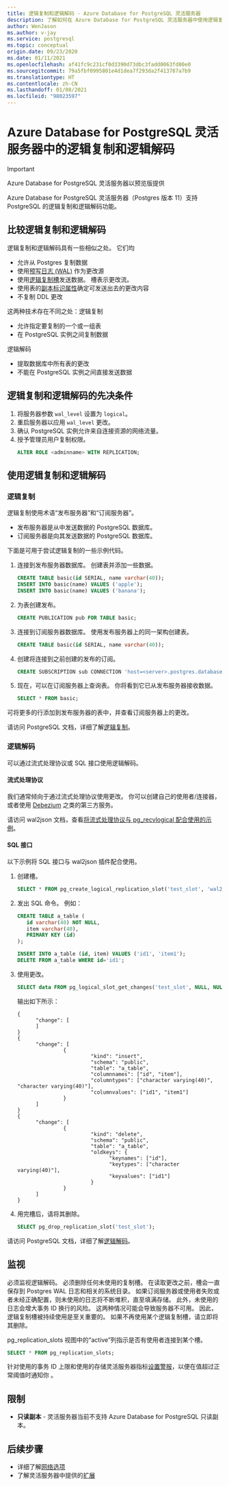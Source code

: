 ```yaml
---
title: 逻辑复制和逻辑解码 - Azure Database for PostgreSQL 灵活服务器
description: 了解如何在 Azure Database for PostgreSQL 灵活服务器中使用逻辑复制和逻辑解码
author: WenJason
ms.author: v-jay
ms.service: postgresql
ms.topic: conceptual
origin.date: 09/23/2020
ms.date: 01/11/2021
ms.openlocfilehash: af41fc9c231cf0d3390d73dbc3fadd0063fd80e0
ms.sourcegitcommit: 79a5fbf0995801e4d1dea7f293da2f413787a7b9
ms.translationtype: HT
ms.contentlocale: zh-CN
ms.lasthandoff: 01/08/2021
ms.locfileid: "98023597"
---
```

# <a name="logical-replication-and-logical-decoding-in-azure-database-for-postgresql---flexible-server"></a>Azure Database for PostgreSQL 灵活服务器中的逻辑复制和逻辑解码

> [!IMPORTANT]
> Azure Database for PostgreSQL 灵活服务器以预览版提供

Azure Database for PostgreSQL 灵活服务器（Postgres 版本 11）支持 PostgreSQL 的逻辑复制和逻辑解码功能。

## <a name="comparing-logical-replication-and-logical-decoding"></a>比较逻辑复制和逻辑解码
逻辑复制和逻辑解码具有一些相似之处。 它们均
* 允许从 Postgres 复制数据
* 使用[预写日志 (WAL)](https://www.postgresql.org/docs/current/wal.html) 作为更改源
* 使用[逻辑复制槽](https://www.postgresql.org/docs/current/logicaldecoding-explanation.html#LOGICALDECODING-REPLICATION-SLOTS)发送数据。 槽表示更改流。
* 使用表的[副本标识属性](https://www.postgresql.org/docs/current/sql-altertable.html#SQL-CREATETABLE-REPLICA-IDENTITY)确定可发送出去的更改内容
* 不复制 DDL 更改


这两种技术存在不同之处：逻辑复制 
* 允许指定要复制的一个或一组表
* 在 PostgreSQL 实例之间复制数据

逻辑解码 
* 提取数据库中所有表的更改 
* 不能在 PostgreSQL 实例之间直接发送数据


## <a name="pre-requisites-for-logical-replication-and-logical-decoding"></a>逻辑复制和逻辑解码的先决条件

1. 将服务器参数 `wal_level` 设置为 `logical`。
2. 重启服务器以应用 `wal_level` 更改。
3. 确认 PostgreSQL 实例允许来自连接资源的网络流量。
4. 授予管理员用户复制权限。
   ```SQL
   ALTER ROLE <adminname> WITH REPLICATION;
   ```


## <a name="using-logical-replication-and-logical-decoding"></a>使用逻辑复制和逻辑解码

### <a name="logical-replication"></a>逻辑复制
逻辑复制使用术语“发布服务器”和“订阅服务器”。 
* 发布服务器是从中发送数据的 PostgreSQL 数据库。 
* 订阅服务器是向其发送数据的 PostgreSQL 数据库。

下面是可用于尝试逻辑复制的一些示例代码。

1. 连接到发布服务器数据库。 创建表并添加一些数据。
   ```SQL
   CREATE TABLE basic(id SERIAL, name varchar(40));
   INSERT INTO basic(name) VALUES ('apple');
   INSERT INTO basic(name) VALUES ('banana');
   ```

2. 为表创建发布。
   ```SQL
   CREATE PUBLICATION pub FOR TABLE basic;
   ```

3. 连接到订阅服务器数据库。 使用发布服务器上的同一架构创建表。
   ```SQL
   CREATE TABLE basic(id SERIAL, name varchar(40));
   ```

4. 创建将连接到之前创建的发布的订阅。
   ```SQL
   CREATE SUBSCRIPTION sub CONNECTION 'host=<server>.postgres.database.chinacloudapi.cn user=<admin> dbname=<dbname> password=<password>' PUBLICATION pub;
   ```

5. 现在，可以在订阅服务器上查询表。 你将看到它已从发布服务器接收数据。
   ```SQL
   SELECT * FROM basic;
   ```

可将更多的行添加到发布服务器的表中，并查看订阅服务器上的更改。

请访问 PostgreSQL 文档，详细了解[逻辑复制](https://www.postgresql.org/docs/current/logical-replication.html)。

### <a name="logical-decoding"></a>逻辑解码
可以通过流式处理协议或 SQL 接口使用逻辑解码。 

#### <a name="streaming-protocol"></a>流式处理协议
我们通常倾向于通过流式处理协议使用更改。 你可以创建自己的使用者/连接器，或者使用 [Debezium](https://debezium.io/) 之类的第三方服务。 

请访问 wal2json 文档，查看[将流式处理协议与 pg_recvlogical 配合使用的示例](https://github.com/eulerto/wal2json#pg_recvlogical)。

#### <a name="sql-interface"></a>SQL 接口 
以下示例将 SQL 接口与 wal2json 插件配合使用。
 
1. 创建槽。
   ```SQL
   SELECT * FROM pg_create_logical_replication_slot('test_slot', 'wal2json');
   ```
 
2. 发出 SQL 命令。 例如：
   ```SQL
   CREATE TABLE a_table (
      id varchar(40) NOT NULL,
      item varchar(40),
      PRIMARY KEY (id)
   );
   
   INSERT INTO a_table (id, item) VALUES ('id1', 'item1');
   DELETE FROM a_table WHERE id='id1';
   ```

3. 使用更改。
   ```SQL
   SELECT data FROM pg_logical_slot_get_changes('test_slot', NULL, NULL, 'pretty-print', '1');
   ```

   输出如下所示：
   ```
   {
         "change": [
         ]
   }
   {
         "change": [
                  {
                           "kind": "insert",
                           "schema": "public",
                           "table": "a_table",
                           "columnnames": ["id", "item"],
                           "columntypes": ["character varying(40)", "character varying(40)"],
                           "columnvalues": ["id1", "item1"]
                  }
         ]
   }
   {
         "change": [
                  {
                           "kind": "delete",
                           "schema": "public",
                           "table": "a_table",
                           "oldkeys": {
                                 "keynames": ["id"],
                                 "keytypes": ["character varying(40)"],
                                 "keyvalues": ["id1"]
                           }
                  }
         ]
   }
   ```

4. 用完槽后，请将其删除。
   ```SQL
   SELECT pg_drop_replication_slot('test_slot'); 
   ```

请访问 PostgreSQL 文档，详细了解[逻辑解码](https://www.postgresql.org/docs/current/logicaldecoding.html)。


## <a name="monitoring"></a>监视
必须监视逻辑解码。 必须删除任何未使用的复制槽。 在读取更改之前，槽会一直保存到 Postgres WAL 日志和相关的系统目录。 如果订阅服务器或使用者失败或者未经正确配置，则未使用的日志将不断堆积，直至填满存储。 此外，未使用的日志会增大事务 ID 换行的风险。 这两种情况可能会导致服务器不可用。 因此，逻辑复制槽被持续使用是至关重要的。 如果不再使用某个逻辑复制槽，请立即将其删除。

pg_replication_slots 视图中的“active”列指示是否有使用者连接到某个槽。
```SQL
SELECT * FROM pg_replication_slots;
```

针对使用的事务 ID 上限和使用的存储灵活服务器指标[设置警报](howto-alert-on-metrics.md)，以便在值超过正常阈值时通知你 。 

## <a name="limitations"></a>限制
* **只读副本** - 灵活服务器当前不支持 Azure Database for PostgreSQL 只读副本。

## <a name="next-steps"></a>后续步骤
* 详细了解[网络选项](concepts-networking.md)
* 了解灵活服务器中提供的[扩展](concepts-extensions.md)

